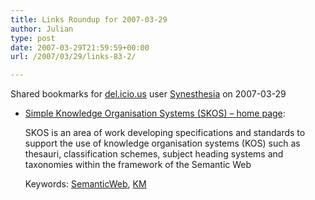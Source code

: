 ```yaml
---
title: Links Roundup for 2007-03-29
author: Julian
type: post
date: 2007-03-29T21:59:59+00:00
url: /2007/03/29/links-83-2/

---
```

Shared bookmarks for [del.icio.us][1] user  [Synesthesia][2] on 2007-03-29

  * [Simple Knowledge Organisation Systems (SKOS) &#8211; home page][3]:
  
    SKOS is an area of work developing specifications and standards to support the use of knowledge organisation systems (KOS) such as thesauri, classification schemes, subject heading systems and taxonomies within the framework of the Semantic Web
  
    Keywords: [SemanticWeb][4], [KM][5]

 [1]: http://del.icio.us/
 [2]: http://del.icio.us/synesthesia
 [3]: http://www.w3.org/2004/02/skos/ "http://www.w3.org/2004/02/skos/"
 [4]: http://del.icio.us/synesthesia/SemanticWeb
 [5]: http://del.icio.us/synesthesia/KM